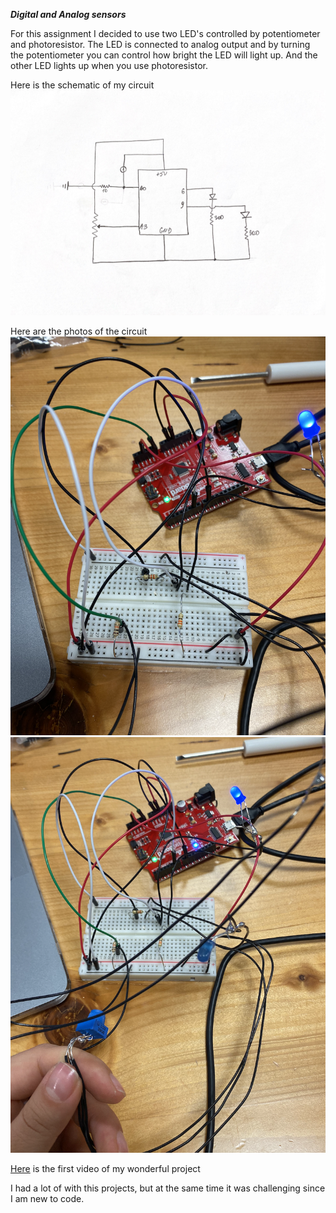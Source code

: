 ***Digital and Analog sensors***

For this assignment I decided to use two LED's controlled by potentiometer and photoresistor.
The LED is connected to analog output and by turning the potentiometer you can control how bright the LED will light up. And the other LED lights up when you use photoresistor. 

Here is the schematic of my circuit
![](circuit.png)

Here are the photos of the circuit 
![](1.png)
![](2.png)

[Here](https://youtu.be/mP68UGV3s5g) is the first video of my wonderful project

I had a lot of with this projects, but at the same time it was challenging since I am new to code. 
